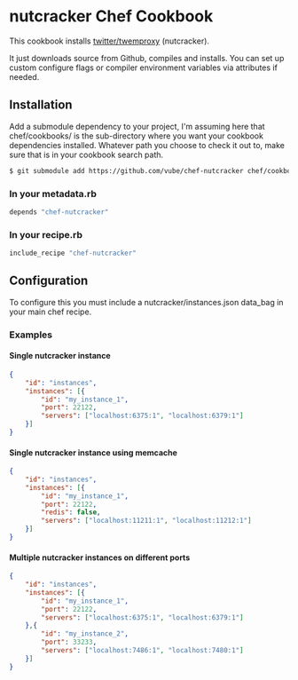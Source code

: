 nutcracker Chef Cookbook
========================

This cookbook installs [twitter/twemproxy](https://github.com/twitter/twemproxy) (nutcracker).

It just downloads source from Github, compiles and installs.  You can set up custom configure flags
or compiler environment variables via attributes if needed.

## Installation

Add a submodule dependency to your project, I'm assuming here that chef/cookbooks/ is the sub-directory
where you want your cookbook dependencies installed.  Whatever path you choose to check it out to, make
sure that is in your cookbook search path.

```bash
$ git submodule add https://github.com/vube/chef-nutcracker chef/cookbooks/chef-nutcracker
```

### In your metadata.rb
```ruby
depends "chef-nutcracker"
```

### In your recipe.rb
```ruby
include_recipe "chef-nutcracker"
```

## Configuration

To configure this you must include a nutcracker/instances.json data_bag in your main chef recipe.

### Examples

#### Single nutcracker instance

```json
{
	"id": "instances",
	"instances": [{
		"id": "my_instance_1",
		"port": 22122,
		"servers": ["localhost:6375:1", "localhost:6379:1"]
	}]
}
```

#### Single nutcracker instance using memcache

```json
{
	"id": "instances",
	"instances": [{
		"id": "my_instance_1",
		"port": 22122,
		"redis": false,
		"servers": ["localhost:11211:1", "localhost:11212:1"]
	}]
}
```

#### Multiple nutcracker instances on different ports

```json
{
	"id": "instances",
	"instances": [{
		"id": "my_instance_1",
		"port": 22122,
		"servers": ["localhost:6375:1", "localhost:6379:1"]
	},{
		"id": "my_instance_2",
		"port": 33233,
		"servers": ["localhost:7486:1", "localhost:7480:1"]
	}]
}
```
